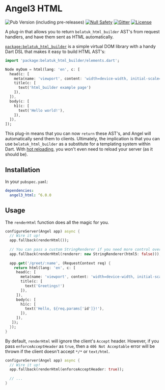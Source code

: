 # Angel3 HTML

![Pub Version (including pre-releases)](https://img.shields.io/pub/v/angel3_html?include_prereleases)
[![Null Safety](https://img.shields.io/badge/null-safety-brightgreen)](https://dart.dev/null-safety)
[![Gitter](https://img.shields.io/gitter/room/angel_dart/discussion)](https://gitter.im/angel_dart/discussion)
[![License](https://img.shields.io/github/license/dart-backend/angel)](https://github.com/dart-backend/angel/tree/master/packages/html/LICENSE)

A plug-in that allows you to return `belatuk_html_builder` AST's from request handlers, and have them sent as HTML automatically.

[`package:belatuk_html_builder`](https://pub.dev/packages/belatuk_html_builder) is a simple virtual DOM library with a handy Dart DSL that makes it easy to build HTML AST's:

```dart
import 'package:belatuk_html_builder/elements.dart';

Node myDom = html(lang: 'en', c: [
  head(c: [
    meta(name: 'viewport', content: 'width=device-width, initial-scale=1'),
    title(c: [
      text('html_builder example page')
    ]),
  ]),
  body(c: [
    h1(c: [
      text('Hello world!'),
    ]),
  ]),
]);
```

This plug-in means that you can now `return` these AST's, and Angel will automatically send them to clients. Ultimately, the implication is that you can use `belatuk_html_builder` as a substitute for a templating system within Dart. With [hot reloading](https://pub.dev/packages/angel3_hot), you won't even need to reload your server (as it should be).

## Installation

In your `pubspec.yaml`:

```yaml
dependencies:
  angel3_html: ^6.0.0
```

## Usage

The `renderHtml` function does all the magic for you.

```dart
configureServer(Angel app) async {
  // Wire it up!
  app.fallback(renderHtml());
  
  // You can pass a custom StringRenderer if you need more control over the output.
  app.fallback(renderHtml(renderer: new StringRenderer(html5: false)));
  
  app.get('/greet/:name', (RequestContext req) {
    return html(lang: 'en', c: [
     head(c: [
       meta(name: 'viewport', content: 'width=device-width, initial-scale=1'),
       title(c: [
         text('Greetings!')
       ]),
     ]),
     body(c: [
       h1(c: [
         text('Hello, ${req.params['id']}!'),
       ]),
     ]),
   ]);
  });
}
```

By default, `renderHtml` will ignore the client's `Accept` header. However, if you pass `enforceAcceptHeader` as `true`, then a `406 Not Acceptable` error will be thrown if the client doesn't accept `*/*` or `text/html`.

```dart
configureServer(Angel app) async {
  // Wire it up!
  app.fallback(renderHtml(enforceAcceptHeader: true));
  
  // ...
}
```
